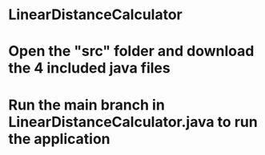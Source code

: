 # LinearDistanceCalculator
# Open the "src" folder and download the 4 included java files
# Run the main branch in LinearDistanceCalculator.java to run the application

